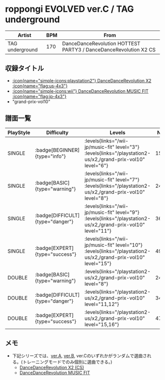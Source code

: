 # roppongi EVOLVED ver.C / TAG underground

|Artist|BPM|From|
|------|---|----|
|TAG underground|170|DanceDanceRevolution HOTTEST PARTY3 / DanceDanceRevolution X2 CS|

## 収録タイトル

- [:icon{name="simple-icons:playstation2"} DanceDanceRevolution X2 :icon{name="flag:us-4x3"}](/playstation2-us/x2)
- [:icon{name="simple-icons:wii"} DanceDanceRevolution MUSIC FIT :icon{name="flag:jp-4x3"}](/wii-jp/music-fit)
- "grand-prix-vol10"

## 譜面一覧

|PlayStyle|Difficulty|Levels|Notes|Movie|
|---------|----------|------|-----|-----|
|SINGLE| :badge[BEGINNER]{type="info"}| :levels{links="/wii-jp/music-fit" level="3"} :levels{links="/playstation2-us/x2,/grand-prix-vol10" level="6"}|151/8||
|SINGLE| :badge[BASIC]{type="warning"}| :levels{links="/wii-jp/music-fit" level="7"} :levels{links="/playstation2-us/x2,/grand-prix-vol10" level="8"}|241/21||
|SINGLE| :badge[DIFFICULT]{type="danger"}| :levels{links="/wii-jp/music-fit" level="9"} :levels{links="/playstation2-us/x2,/grand-prix-vol10" level="11"}|368/16||
|SINGLE| :badge[EXPERT]{type="success"}| :levels{links="/wii-jp/music-fit" level="10"} :levels{links="/playstation2-us/x2,/grand-prix-vol10" level="15"}|490/23||
|DOUBLE| :badge[BASIC]{type="warning"}| :levels{links="/playstation2-us/x2,/grand-prix-vol10" level="8"}|242/22||
|DOUBLE| :badge[DIFFICULT]{type="danger"}| :levels{links="/playstation2-us/x2,/grand-prix-vol10" level="11,12"}|348/21||
|DOUBLE| :badge[EXPERT]{type="success"}| :levels{links="/playstation2-us/x2,/grand-prix-vol10" level="15,16"}|476/13||

## メモ

- 下記シリーズでは、[ver.A](/playstation2-us/x2/roppongi-evolved-ver-a), [ver.B](/playstation2-us/x2/roppongi-evolved-ver-b), ver.Cのいずれかがランダムで選曲される。(トレーニングモードでのみ個別に選曲できる。)
  - [DanceDanceRevolution X2 (CS)](/playstation2-us/x2)
  - [DanceDanceRevolution MUSIC FIT](/wii-jp/music-fit)
